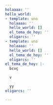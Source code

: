 ```yaml
---
holaaaa: ''
hello_world:
- template: uno
  holaaaa: ''
  hello_world: []
  el_tema_de_hoy: ''
  oligarcs: ''
- template: uno
  holaaaa: ''
  hello_world: []
  el_tema_de_hoy: ''
  oligarcs: ''
el_tema_de_hoy: |-
  bcvç

  v

  yy
oligarcs: ''

---
```

